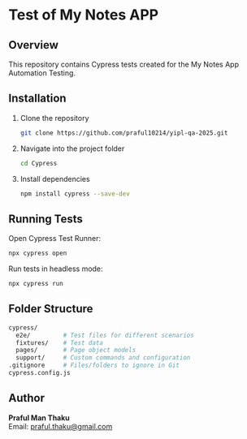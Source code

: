 # Test of My Notes APP

## Overview
This repository contains Cypress tests created for the My Notes App Automation Testing.  

## Installation
1. Clone the repository
   ```bash
   git clone https://github.com/praful10214/yipl-qa-2025.git
   ```
2. Navigate into the project folder
   ```bash
   cd Cypress
   ```
3. Install dependencies
   ```bash
   npm install cypress --save-dev
   ```

## Running Tests
Open Cypress Test Runner:
```bash
npx cypress open
```

Run tests in headless mode:
```bash
npx cypress run
```

## Folder Structure
```bash
cypress/
  e2e/         # Test files for different scenarios
  fixtures/    # Test data
  pages/       # Page object models 
  support/     # Custom commands and configuration
.gitignore     # Files/folders to ignore in Git
cypress.config.js
```

## Author
**Praful Man Thaku**  
Email: praful.thaku@gmail.com



